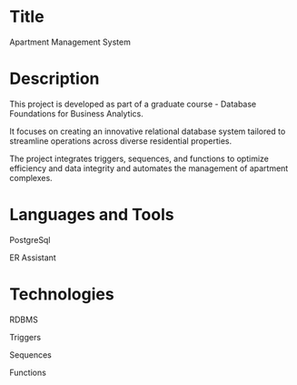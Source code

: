 # Title
Apartment Management System

# Description
This project is developed as part of a graduate course - Database Foundations for Business Analytics.

It focuses on creating an innovative relational database system tailored to streamline operations across diverse residential properties.

The project integrates triggers, sequences, and functions to optimize efficiency and data integrity and automates the management of apartment complexes.

# Languages and Tools
PostgreSql

ER Assistant

# Technologies
RDBMS

Triggers

Sequences

Functions

